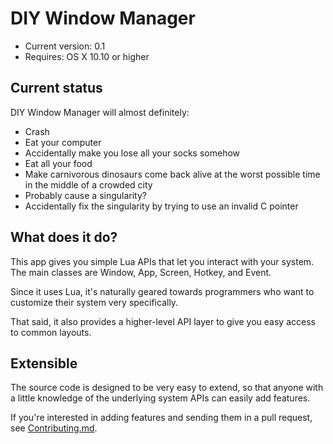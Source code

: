 # DIY Window Manager

* Current version: 0.1
* Requires: OS X 10.10 or higher

## Current status

DIY Window Manager will almost definitely:

- Crash
- Eat your computer
- Accidentally make you lose all your socks somehow
- Eat all your food
- Make carnivorous dinosaurs come back alive at the worst possible time in the middle of a crowded city
- Probably cause a singularity?
- Accidentally fix the singularity by trying to use an invalid C pointer

## What does it do?

This app gives you simple Lua APIs that let you interact with your
system. The main classes are Window, App, Screen, Hotkey, and Event.

Since it uses Lua, it's naturally geared towards programmers who want
to customize their system very specifically.

That said, it also provides a higher-level API layer to give you easy
access to common layouts.

## Extensible

The source code is designed to be very easy to extend, so that anyone
with a little knowledge of the underlying system APIs can easily add
features.

If you're interested in adding features and sending them in a pull
request, see [Contributing.md](Contributing.md).
